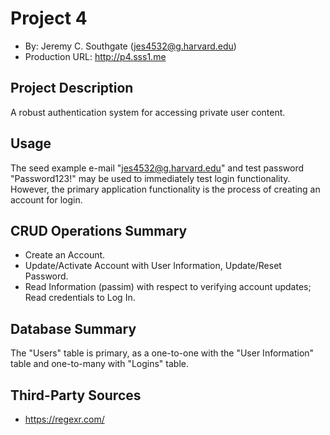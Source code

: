 # Project 4
+ By: Jeremy C. Southgate (jes4532@g.harvard.edu)
+ Production URL: <http://p4.sss1.me>


## Project Description
A robust authentication system for accessing private user content.


## Usage
The seed example e-mail "jes4532@g.harvard.edu" and test password "Password123!" may be used to immediately test login functionality. However, the primary application functionality is the process of creating an account for login.


## CRUD Operations Summary
+ Create an Account.
+ Update/Activate Account with User Information, Update/Reset Password.
+ Read Information (passim) with respect to verifying account updates; Read credentials to Log In.


## Database Summary
The "Users" table is primary, as a one-to-one with the "User Information" table and one-to-many with "Logins" table.


## Third-Party Sources
+ https://regexr.com/
